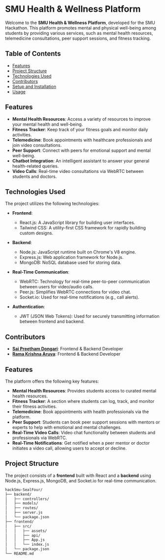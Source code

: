 # SMU Health & Wellness Platform

Welcome to the **SMU Health & Wellness Platform**, developed for the SMU Hackathon. This platform promotes mental and physical well-being among students by providing various services, such as mental health resources, telemedicine consultations, peer support sessions, and fitness tracking.

## Table of Contents

- [Features](#features)
- [Project Structure](#project-structure)
- [Technologies Used](#technologies-used)
- [Contributors](#contributors)
-  [Setup and Installation](#setup-and-installation)
- [Usage](#usage)

## Features

- **Mental Health Resources**: Access a variety of resources to improve your mental health and well-being.
- **Fitness Tracker**: Keep track of your fitness goals and monitor daily activities.
- **Telemedicine**: Book appointments with healthcare professionals and join video consultations.
- **Peer Support**: Connect with peers for emotional support and mental well-being.
- **Chatbot Integration**: An intelligent assistant to answer your general health-related queries.
- **Video Calls**: Real-time video consultations via WebRTC between students and doctors.

## Technologies Used

The project utilizes the following technologies:

- **Frontend**:
  - React.js: A JavaScript library for building user interfaces.
  - Tailwind CSS: A utility-first CSS framework for rapidly building custom designs.
  
- **Backend**:
  - Node.js: JavaScript runtime built on Chrome's V8 engine.
  - Express.js: Web application framework for Node.js.
  - MongoDB: NoSQL database used for storing data.

- **Real-Time Communication**:
  - WebRTC: Technology for real-time peer-to-peer communication between users for video/audio calls.
  - Peer.js: Simplifies WebRTC connections for video chat.
  - Socket.io: Used for real-time notifications (e.g., call alerts).

- **Authentication**:
  - JWT (JSON Web Tokens): Used for securely transmitting information between frontend and backend.

## Contributors

- **[Sai Preetham Dongari](https://github.com/preethamdnr)**:  Frontend & Backend Developer
- **[Rama Krishna Aruva](https://github.com/Ramaruva)**: Frontend & Backend Developer 


## Features

The platform offers the following key features:

- **Mental Health Resources**: Provides students access to curated mental health resources.
- **Fitness Tracker**: A section where students can log, track, and monitor their fitness activities.
- **Telemedicine**: Book appointments with health professionals via the platform.
- **Peer Support**: Students can book peer support sessions with mentors or experts to help with emotional and mental challenges.
- **Real-Time Video Calls**: Video chat functionality between students and professionals via WebRTC.
- **Real-Time Notifications**: Get notified when a peer mentor or doctor initiates a video call, allowing users to accept or decline.

## Project Structure

The project consists of a **frontend** built with React and a **backend** using Node.js, Express.js, MongoDB, and Socket.io for real-time communication.

```bash
hackSmu-SealFour/
├── backend/
│   ├── controllers/
│   ├── models/
│   ├── routes/
│   ├── server.js
│   └── package.json
├── frontend/
│   ├── src/
│   │   ├── assets/
│   │   ├── api/
│   │   ├── App.js
│   │   └── index.js
│   └── package.json
└── README.md


